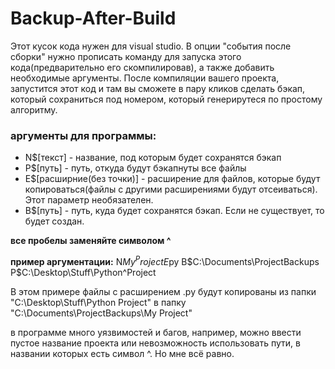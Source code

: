# Backup-After-Build
Этот кусок кода нужен для visual studio. В опции "события после сборки" нужно прописать команду для запуска этого кода(предварительно его скомпилировав), а также добавить необходимые аргументы. После компиляции вашего проекта, запустится этот код и там вы сможете в пару кликов сделать бэкап, который сохраниться под номером, который генерирутеся по простому алгоритму.
### аргументы для программы:
* N$[текст] - название, под которым будет сохранятся бэкап
* P$[путь] - путь, откуда будут бэкапнуты все файлы
* E$[расширние(без точки)] - расширение для файлов, которые будут копироваться(файлы с другими расширениями будут отсеиваться). Этот параметр необязателен.
* B$[путь] - путь, куда будет сохранятся бэкап. Если не существует, то будет создан.

**все пробелы заменяйте символом ^**

**пример аргументации:**
N$My^Project E$py B$C:\Documents\ProjectBackups P$C:\Desktop\Stuff\Python^Project

В этом примере файлы с расширением .py будут копированы из папки "C:\Desktop\Stuff\Python Project" в папку "C:\Documents\ProjectBackups\My Project"

в программе много уязвимостей и багов, например, можно ввести пустое название проекта или невозможность использовать пути, в названии которых есть символ ^. Но мне всё равно.

